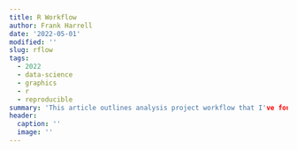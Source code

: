 ```yaml
--- 
title: R Workflow
author: Frank Harrell
date: '2022-05-01'
modified: ''
slug: rflow
tags:
  - 2022
  - data-science
  - graphics
  - r
  - reproducible
summary: 'This article outlines analysis project workflow that I've found to be efficient in making reproducible research reports using R with `Rmarkdown` and now `Quarto`.  I start by covering the creation of annotated analysis files and running descriptive statistics on them with goals of understanding the data and the quality and completeness of the data.  Functions in the `Hmisc` package are used to annotate data frames and data tables with labels and units of measurement and to produce tabular and graphical statistical summaries. Several examples of processing and manipulating data using the `data.table` package are given.  Finally, examples of caching results and doing parallel processing are presented.'
header:
  caption: ''
  image: ''
---
```

